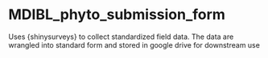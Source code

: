 # MDIBL_phyto_submission_form

Uses {shinysurveys} to collect standardized field data. The data are wrangled into standard form and stored in google drive for downstream use
